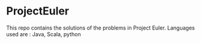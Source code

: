 ProjectEuler
============

This repo contains the solutions of the problems in Project Euler. Languages used are : Java, Scala, python
